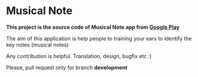 # Musical Note
<b>This project is the source code of Musical Note app from <a href="https://play.google.com/store/apps/details?id=com.mourato.whatsthekeynote">Google Play</a></b>

The aim of this application is help people to training your ears to identify the key notes (musical notes)

Any contribution is helpful. Translation, design, bugfix etc :)

Please, pull request only for branch <b>development</b>
